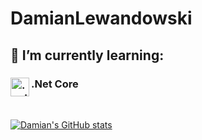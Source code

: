 # DamianLewandowski

## 🌱 I’m currently learning:
### <img align="left" src="https://www.google.com/url?sa=i&url=https%3A%2F%2Fcommons.wikimedia.org%2Fwiki%2FFile%3A.NET_Core_Logo.svg&psig=AOvVaw06NiHP8yGvoC1DGBFULb1M&ust=1619770255259000&source=images&cd=vfe&ved=0CAIQjRxqFwoTCNisz8eAo_ACFQAAAAAdAAAAABAD" alt=".net" height="30"/> .Net Core
<br/>

[![Damian's GitHub stats](https://github-readme-stats.vercel.app/api?username=gingerninjaa&theme=synthwave&show_icons=true)](https://github.com/anuraghazra/github-readme-stats)
